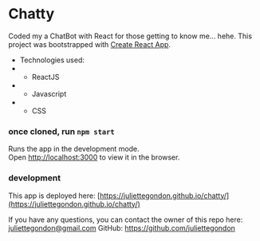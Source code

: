 # Chatty 
Coded my a ChatBot with React for those getting to know me... hehe. 
This project was bootstrapped with [Create React App](https://github.com/facebook/create-react-app).
  * Technologies used: 
  * * ReactJS
  * * Javascript
  * * CSS

### once cloned, run `npm start`

Runs the app in the development mode.\
Open [http://localhost:3000](http://localhost:3000) to view it in the browser.

### development 
This app is deployed here: [https://juliettegondon.github.io/chatty/](https://juliettegondon.github.io/chatty/)

If you have any questions, you can contact the owner of this repo here: [juliettegondon@gmail.com](mailto:juliettegondon@gmail.com)
GitHub: https://github.com/juliettegondon